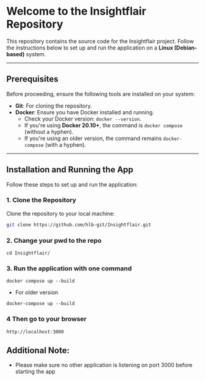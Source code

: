 # Welcome to the Insightflair Repository

This repository contains the source code for the Insightflair project. Follow the instructions below to set up and run the application on a **Linux (Debian-based)** system.

---

## Prerequisites

Before proceeding, ensure the following tools are installed on your system:

- **Git**: For cloning the repository.
- **Docker**: Ensure you have Docker installed and running.
  - Check your Docker version: `docker --version`.
  - If you're using **Docker 20.10+**, the command is `docker compose` (without a hyphen).
  - If you're using an older version, the command remains `docker-compose` (with a hyphen).

---

## Installation and Running the App

Follow these steps to set up and run the application:

### 1. Clone the Repository

Clone the repository to your local machine:

```bash
git clone https://github.com/hlb-git/Insightflair.git
```

### 2. Change your pwd to the repo

```
cd Insightflair/
```

### 3. Run the application with one command

```
docker compose up --build
```

- For older version

```
docker-compose up --build
```

### 4 Then go to your browser

```
http://localhost:3000
```

## Additional Note:

- Please make sure no other application is listening on port 3000 before starting the app
